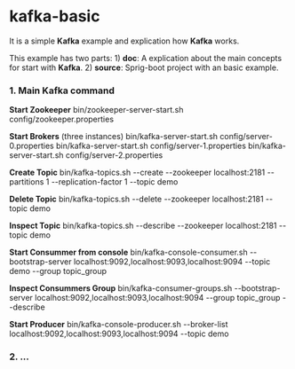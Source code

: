 # kafka-basic
It is a simple **Kafka** example and explication  how **Kafka** works.

This example has two parts:
    1) **doc**: A explication about the main concepts for start with **Kafka**.
    2) **source**: Sprig-boot project with an basic example.

### 1. Main Kafka command

  **Start Zookeeper**
      bin/zookeeper-server-start.sh config/zookeeper.properties
  
  **Start Brokers** (three instances)
     bin/kafka-server-start.sh config/server-0.properties
 	   bin/kafka-server-start.sh config/server-1.properties
	   bin/kafka-server-start.sh config/server-2.properties 
  
  **Create Topic**
      bin/kafka-topics.sh --create --zookeeper localhost:2181 --partitions 1 --replication-factor 1 --topic demo
  
  **Delete Topic**
      bin/kafka-topics.sh --delete --zookeeper localhost:2181  --topic demo
       
  **Inspect Topic**
      bin/kafka-topics.sh --describe --zookeeper localhost:2181  --topic demo
  
  **Start Consummer from console**
      bin/kafka-console-consumer.sh --bootstrap-server localhost:9092,localhost:9093,localhost:9094 --topic demo --group topic_group
  
  **Inspect Consummers Group**
      bin/kafka-consumer-groups.sh --bootstrap-server localhost:9092,localhost:9093,localhost:9094 --group topic_group --describe
  
  **Start Producer**
       bin/kafka-console-producer.sh --broker-list localhost:9092,localhost:9093,localhost:9094  --topic demo



### 2. ...
